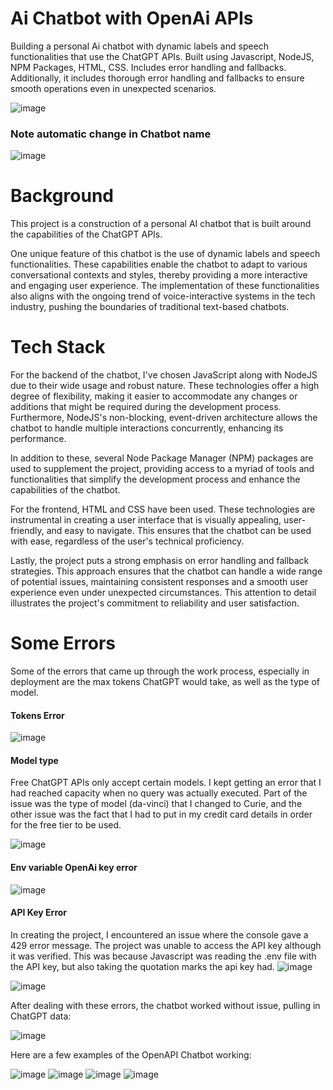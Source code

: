 # Ai Chatbot with OpenAi APIs
Building a personal Ai chatbot with dynamic labels and speech functionalities that use the ChatGPT APIs. Built using Javascript, NodeJS, NPM Packages, HTML, CSS. Includes error handling and fallbacks. Additionally, it includes thorough error handling and fallbacks to ensure smooth operations even in unexpected scenarios.

![image](https://github.com/MayCooper/Ai-chatbot/assets/82129870/6307b1c2-2ee1-4d3d-b21c-000699d24b92)

### Note automatic change in Chatbot name

![image](https://github.com/MayCooper/Ai-chatbot/assets/82129870/ad7e4670-3beb-4af6-ab3d-86446649fa37)

# Background
This project is a construction of a personal AI chatbot that is built around the capabilities of the ChatGPT APIs. 

One unique feature of this chatbot is the use of dynamic labels and speech functionalities. These capabilities enable the chatbot to adapt to various conversational contexts and styles, thereby providing a more interactive and engaging user experience. The implementation of these functionalities also aligns with the ongoing trend of voice-interactive systems in the tech industry, pushing the boundaries of traditional text-based chatbots.

# Tech Stack
For the backend of the chatbot, I've chosen JavaScript along with NodeJS due to their wide usage and robust nature. These technologies offer a high degree of flexibility, making it easier to accommodate any changes or additions that might be required during the development process. Furthermore, NodeJS's non-blocking, event-driven architecture allows the chatbot to handle multiple interactions concurrently, enhancing its performance.

In addition to these, several Node Package Manager (NPM) packages are used to supplement the project, providing access to a myriad of tools and functionalities that simplify the development process and enhance the capabilities of the chatbot.

For the frontend, HTML and CSS have been used. These technologies are instrumental in creating a user interface that is visually appealing, user-friendly, and easy to navigate. This ensures that the chatbot can be used with ease, regardless of the user's technical proficiency.

Lastly, the project puts a strong emphasis on error handling and fallback strategies. This approach ensures that the chatbot can handle a wide range of potential issues, maintaining consistent responses and a smooth user experience even under unexpected circumstances. This attention to detail illustrates the project's commitment to reliability and user satisfaction.

# Some Errors
Some of the errors that came up through the work process, especially in deployment are the max tokens ChatGPT would take, as well as the type of model. 
#### Tokens Error

![image](https://github.com/MayCooper/Ai-chatbot/assets/82129870/f4c02785-6030-4fc2-a315-de8a4f421e5a)
#### Model type 
Free ChatGPT APIs only accept certain models. I kept getting an error that I had reached capacity when no query was actually executed. Part of the issue was the type of model (da-vinci) that I changed to Curie, and the other issue was the fact that I had to put in my credit card details in order for the free tier to be used.

![image](https://github.com/MayCooper/Ai-chatbot/assets/82129870/ab2aea3b-4e0f-4fa6-8a4b-bddf3ea18249)

#### Env variable OpenAi key error

![image](https://github.com/MayCooper/Ai-chatbot/assets/82129870/7b006223-c79a-44c7-94e9-ebb163dbf4b0)

#### API Key Error
In creating the project, I encountered an issue where the console gave a 429 error message. The project was unable to access the API key although it was verified. This was because Javascript was reading the .env file with the API key, but also taking the quotation marks the api key had. 
![image](https://github.com/MayCooper/Ai-chatbot/assets/82129870/bca2511b-f70a-4790-976e-6b697a21eb96)

![image](https://github.com/MayCooper/Ai-chatbot/assets/82129870/b27c1a99-8fc9-40f9-9826-a991c5f3e156)

After dealing with these errors, the chatbot worked without issue, pulling in ChatGPT data:

![image](https://github.com/MayCooper/Ai-chatbot/assets/82129870/6307b1c2-2ee1-4d3d-b21c-000699d24b92)

Here are a few examples of the OpenAPI Chatbot working: 

![image](https://github.com/MayCooper/Ai-chatbot/assets/82129870/899648cf-2429-4a72-9afb-6598a3d722a6)
![image](https://github.com/MayCooper/Ai-chatbot/assets/82129870/43e27251-b492-49f7-8016-4246dde80f71)
![image](https://github.com/MayCooper/Ai-chatbot/assets/82129870/ea40b227-1607-45be-b7a3-921bd79c1b7e)
![image](https://github.com/MayCooper/Ai-chatbot/assets/82129870/af2ada20-ca7d-4b4b-9723-6f78ff5320f9)


